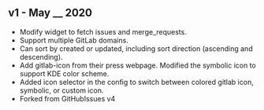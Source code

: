 ## v1 - May __ 2020

* Modify widget to fetch issues and merge_requests.
* Support multiple GitLab domains.
* Can sort by created or updated, including sort direction (ascending and descending).
* Add gitlab-icon from their press webpage. Modified the symbolic icon to support KDE color scheme.
* Added icon selector in the config to switch between colored gitlab icon, symbolic, or custom icon.
* Forked from GitHubIssues v4
